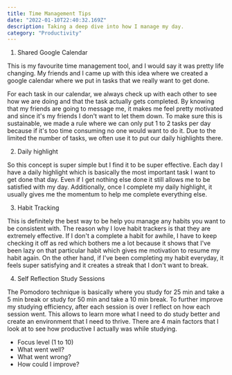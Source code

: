 ```yaml
---
title: Time Management Tips
date: "2022-01-10T22:40:32.169Z"
description: Taking a deep dive into how I manage my day. 
category: "Productivity"
---
```


1. Shared Google Calendar

This is my favourite time management tool, and I would say it was pretty life changing. My friends and I came up with this idea where we created a google calendar where we put in tasks that we really want to get done. 

For each task in our calendar, we always check up with each other to see how we are doing and that the task actually gets completed. By knowing that my friends are going to message me, it makes me feel pretty motivated and since it's my friends I don't want to let them down. To make sure this is sustainable, we made a rule where we can only put 1 to 2 tasks per day because if it's too time consuming no one would want to do it. Due to the limited the number of tasks, we often use it to put our daily highlights there. 

2. Daily highlight

So this concept is super simple but I find it to be super effective. Each day I have a daily highlight which is basically the most important task I want to get done that day. Even if I get nothing else done it still allows me to be satisfied with my day. Additionally, once I complete my daily highlight, it usually gives me the momentum to help me complete everything else.

3. Habit Tracking

This is definitely the best way to be help you manage any habits you want to be consistent with.  The reason why I love habit trackers is that they are extremely effective. If I don't a complete a habit for awhile, I have to keep checking it off as red which bothers me a lot because it shows that I've been lazy on that particular habit which gives me motivation to resume my habit again. On the other hand, if I've been completing my habit everyday, it feels super satisfying and it creates a streak that I don't want to break. 

4. Self Reflection Study Sessions

The Pomodoro technique is basically where you study for 25 min and take a 5 min break or study for 50 min and take a 10 min break. To further improve my studying efficiency, after each session is over I reflect on how each session went. This allows to learn more what I need to do study better and create an environment that I need to thrive. There are 4 main factors that I look at to see how productive I actually was while studying.

- Focus level (1 to 10)
- What went well?
- What went wrong?
- How could I improve?
